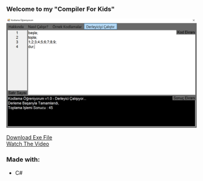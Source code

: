 ### Welcome to my "Compiler For Kids"
[![Image of the Project](compiler.jpg "Kodlama Öğreniyorum")](https://youtu.be/MxVd9ygpork)

<a id="raw-url" href="https://github.com/kerimhanbadur/compilerForKids/blob/master/kodlamaOgreniyorumSetup.exe">Download Exe File</a> <br>
<a id="vid-url" href="https://youtu.be/MxVd9ygpork">Watch The Video</a>

### Made with:
* C#
